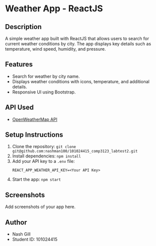 # Weather App - ReactJS

## Description
A simple weather app built with ReactJS that allows users to search for current weather conditions by city. The app displays key details such as temperature, wind speed, humidity, and pressure.

## Features
- Search for weather by city name.
- Displays weather conditions with icons, temperature, and additional details.
- Responsive UI using Bootstrap.

## API Used
- [OpenWeatherMap API](https://openweathermap.org/)

## Setup Instructions
1. Clone the repository: `git clone git@github.com:nashman100/101024415_comp3123_labtest2.git`
2. Install dependencies: `npm install`
3. Add your API key to a `.env` file:
   ```
   REACT_APP_WEATHER_API_KEY=<Your API Key>
   ```
4. Start the app: `npm start`

## Screenshots
Add screenshots of your app here.

## Author
- Nash Gill
- Student ID: 101024415

